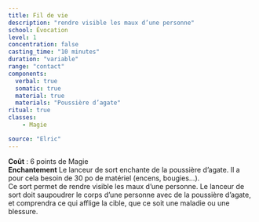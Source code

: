 ```yaml
---
title: Fil de vie
description: "rendre visible les maux d’une personne"
school: Évocation
level: 1
concentration: false
casting_time: "10 minutes"
duration: "variable"
range: "contact"
components:
  verbal: true
  somatic: true
  material: true
  materials: "Poussière d’agate"
ritual: true
classes:
    - Magie

source: "Elric"
---
```

**Coût** : 6 points de Magie  
**Enchantement** Le lanceur de sort enchante de la poussière d’agate. Il a pour cela besoin de 30 po de matériel (encens, bougies...).  
Ce sort permet de rendre visible les maux d’une personne. Le lanceur de sort doit saupoudrer le corps d’une personne avec de la poussière d’agate, et comprendra ce qui afflige la cible, que ce soit une maladie ou une blessure.  
